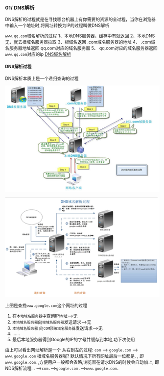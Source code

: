 ### 01/ DNS解析



DNS解析的过程就是在寻找哪台机器上有你需要的资源的全过程，当你在浏览器中输入一个地址时,将网址转换为IP的过程叫做DNS解析

`www.qq.com`域名解析的过程
1、本地DNS服务器，缓存中有就返回
2、本地DNS无，就去根域名服务器拉取
3、根域名返回 .com域名服务器的地址
4、 .com域名服务器地址返回 qq.com对应的域名服务器
5、 qq.com对应的域名服务器返回` www.qq.com`对应的ip
[DNS域名解析](https://www.cnblogs.com/crazylqy/p/7110357.html)

#### DNS解析过程
DNS解析本质上是一个递归查询的过程

![](https://raw.githubusercontent.com/JuntengMa/image/master/202202171403053.jpeg)

![](https://raw.githubusercontent.com/JuntengMa/image/master/202202171401104.png)

上图是查找`www.google.com`这个网址的过程
1. 在`本地域名服务器`中查询IP地址-->无
2. `本地域名服务器`向`根域名服务器`发送请求-->无
3. `本地域名服务器` 向`COM顶级域名服务器`发送请求-->无
4. ......
5. 最后本地服务器得到Google的IP的字号并缓存到本地,功下次使用

由上可以看出网址解析是一个 从右到左的过程:
`com` --> `google.com` --> `www.google.com`
根域名服务器呢?
默认情况下所有网址最后一位都是. , 即`www.google.com.`,方便用户一般都会省略,浏览器在请求DNS的时候会自动加上,
即NDS解析流程:
`.`-->`com.`-->`google.com.`-->`www.google.com.`

